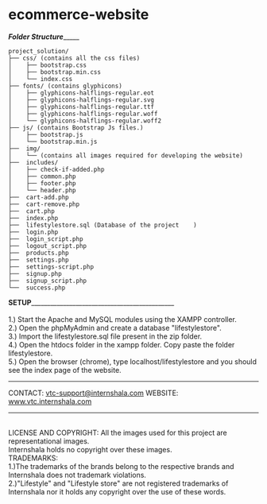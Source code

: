 # ecommerce-website

_____________________________________________Folder Structure__________________________________________________
	
	
	project_solution/
	├── css/ (contains all the css files)
	│    ├── bootstrap.css
	│    ├── bootstrap.min.css
	│    └── index.css
	├── fonts/ (contains glyphicons)
	│    ├── glyphicons-halflings-regular.eot
	│    ├── glyphicons-halflings-regular.svg
	│    ├── glyphicons-halflings-regular.ttf
	│    ├── glyphicons-halflings-regular.woff
	│    └── glyphicons-halflings-regular.woff2
	├── js/ (contains Bootstrap Js files.)
	│    ├── bootstrap.js
	│    └── bootstrap.min.js
	├──  img/
	│    └── (contains all images required for developing the website)
	├──  includes/	 
	│    ├── check-if-added.php
	│    ├── common.php
	│    ├── footer.php
	│    └── header.php
	├──  cart-add.php
	├──  cart-remove.php
	├──  cart.php 
	├──  index.php
	├──  lifestylestore.sql (Database of the project	)
	├──  login.php
	├──  login_script.php
	├──  logout_script.php
	├──  products.php
	├──  settings.php
	├──  settings-script.php
	├──  signup.php
	├──  signup_script.php
	└──  success.php

____________________________________________SETUP_________________________________________________________________________________________				
<br/>1.) Start the Apache and MySQL modules using the XAMPP controller.
<br/>2.) Open the phpMyAdmin and create a database "lifestylestore". 
<br/>3.) Import the lifestylestore.sql file present in the zip folder.
<br/>4.) Open the htdocs folder in the xampp folder. Copy paste the folder lifestylestore.
<br/>5.) Open the browser (chrome), type localhost/lifestylestore and you should see the index page of the website.

*******************************************************************************************************************************************
CONTACT: vtc-support@internshala.com
WEBSITE: www.vtc.internshala.com

*******************************************************************************************************************************************
<br/>LICENSE AND COPYRIGHT: All the images used for this project are representational images.
<br/>Internshala holds no copyright over these images.
<br/>TRADEMARKS:
<br/>1.)The trademarks of the brands belong to the respective brands and Internshala does not trademark violations.
<br/>2.)"Lifestyle" and "Lifestyle store" are not registered trademarks of Internshala nor it holds any copyright over the use of these words.
